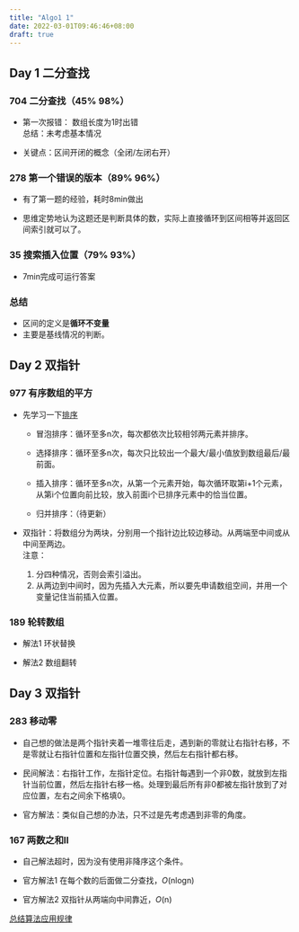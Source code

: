 ```yaml
---
title: "Algo1 1"
date: 2022-03-01T09:46:46+08:00
draft: true
---
```

## Day 1 二分查找

### 704 二分查找（45% 98%）

- 第一次报错： 数组长度为1时出错  
总结：未考虑基本情况

- 关键点：区间开闭的概念（全闭/左闭右开）

### 278 第一个错误的版本（89% 96%）

- 有了第一题的经验，耗时8min做出

- 思维定势地认为这题还是判断具体的数，实际上直接循环到区间相等并返回区间索引就可以了。

### 35 搜索插入位置（79% 93%）

- 7min完成可运行答案

### 总结
- 区间的定义是**循环不变量**
- 主要是基线情况的判断。

## Day 2 双指针

### 977 有序数组的平方

- 先学习一下[排序](https://www.cnblogs.com/huang-yc/p/9774287.html)  

  - 冒泡排序：循环至多n次，每次都依次比较相邻两元素并排序。

  - 选择排序：循环至多n次，每次只比较出一个最大/最小值放到数组最后/最前面。

  - 插入排序：循环至多n次，从第一个元素开始，每次循环取第i+1个元素，从第i个位置向前比较，放入前面i个已排序元素中的恰当位置。

  - 归并排序：（待更新）

- 双指针：将数组分为两块，分别用一个指针边比较边移动。从两端至中间或从中间至两边。  
注意： 
  1. 分四种情况，否则会索引溢出。
  2. 从两边到中间时，因为先插入大元素，所以要先申请数组空间，并用一个变量记住当前插入位置。

### 189 轮转数组

- 解法1 环状替换

- 解法2 数组翻转

## Day 3 双指针

### 283 移动零

- 自己想的做法是两个指针夹着一堆零往后走，遇到新的零就让右指针右移，不是零就让右指针位置和左指针位置交换，然后左右指针都右移。

- 民间解法：右指针工作，左指针定位。右指针每遇到一个非0数，就放到左指针当前位置，然后左指针右移一格。处理到最后所有非0都被左指针放到了对应位置，左右之间余下格填0。

- 官方解法：类似自己想的办法，只不过是先考虑遇到非零的角度。

### 167 两数之和Ⅱ

- 自己解法超时，因为没有使用非降序这个条件。

- 官方解法1 在每个数的后面做二分查找，*O*(nlogn)
- 官方解法2 双指针从两端向中间靠近，*O*(n)

[总结算法应用规律](https://zhuanlan.zhihu.com/p/382830433)
